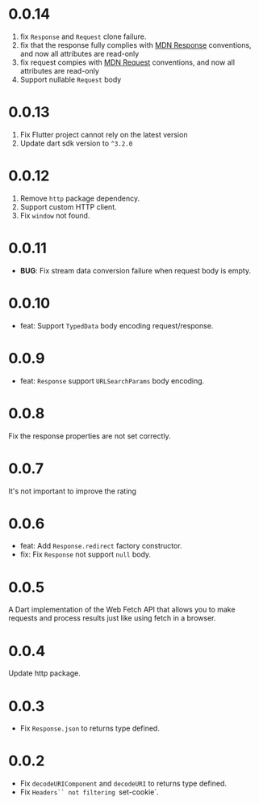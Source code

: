 # 0.0.14

1. fix `Response` and `Request` clone failure.
2. fix that the response fully complies with [MDN Response](https://developer.mozilla.org/zh-CN/docs/Web/API/Response) conventions, and now all attributes are read-only
3. fix request compies with [MDN Request](https://developer.mozilla.org/zh-CN/docs/Web/API/Request) conventions, and now all attributes are read-only
4. Support nullable `Request` body

# 0.0.13

1. Fix Flutter project cannot rely on the latest version
2. Update dart sdk version to `^3.2.0`

# 0.0.12

1. Remove `http` package dependency.
2. Support custom HTTP client.
3. Fix `window` not found.

# 0.0.11

- **BUG**: Fix stream data conversion failure when request body is empty.

# 0.0.10

- feat: Support `TypedData` body encoding request/response.

# 0.0.9

- feat: `Response` support `URLSearchParams` body encoding.

# 0.0.8

Fix the response properties are not set correctly.

# 0.0.7

It's not important to improve the rating

# 0.0.6

- feat: Add `Response.redirect` factory constructor.
- fix: Fix `Response` not support `null` body.

# 0.0.5

A Dart implementation of the Web Fetch API that allows you to make requests and process results just like using fetch in a browser.

# 0.0.4

Update http package.

# 0.0.3

- Fix `Response.json` to returns type defined.

# 0.0.2

- Fix `decodeURIComponent` and `decodeURI` to returns type defined.
- Fix ` Headers`` not filtering  `set-cookie`.
